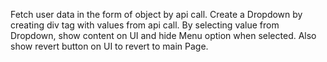 Fetch user data in the form of object by api call.
Create a Dropdown by creating div tag with values from api call.
By selecting value from Dropdown, show content on UI and hide Menu option when selected.
Also show revert button on UI to revert to main Page.
